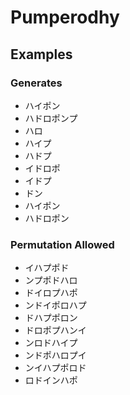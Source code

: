 # Pumperodhy

## Examples

### Generates

* ハイポン
* ハドロポンプ
* ハロ
* ハイプ
* ハドプ
* イドロポ
* イドプ
* ドン
* ハイポン
* ハドロポン

### Permutation Allowed

* イハプポド
* ンプポドハロ
* ドイロプハポ
* ンドイポロハプ
* ドハプポロン
* ドロポプハンイ
* ンロドハイプ
* ンドポハロプイ
* ンイハプポロド
* ロドインハポ
